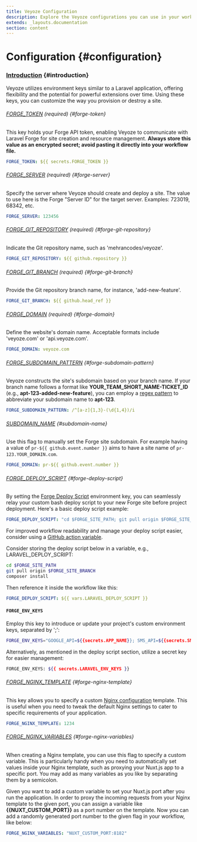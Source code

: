 ```yaml
---
title: Veyoze Configuration
description: Explore the Veyoze configurations you can use in your workflow. 
extends: _layouts.documentation
section: content
---
```

# Configuration {#configuration}

### [Introduction](#introduction) {#introduction}
Veyoze utilizes environment keys similar to a Laravel application, offering flexibility and the potential for powerful extensions over time.
Using these keys, you can customize the way you provision or destroy a site.   

###### [FORGE_TOKEN](#forge-token) (required) {#forge-token}
This key holds your Forge API token, enabling Veyoze to communicate with Laravel Forge for site creation and resource management. **Always store this value as an encrypted secret; avoid pasting it directly into your workflow file.**

```yaml
FORGE_TOKEN: ${{ secrets.FORGE_TOKEN }}
```

###### [FORGE_SERVER](#forge-server) (required) {#forge-server}
Specify the server where Veyoze should create and deploy a site.  The value to use here is the Forge "Server ID" for the target server.  Examples: 723019, 68342, etc.

```yaml
FORGE_SERVER: 123456
```

###### [FORGE_GIT_REPOSITORY](#forge-git-repository) (required) {#forge-git-repository}
Indicate the Git repository name, such as 'mehrancodes/veyoze'.

```yaml
FORGE_GIT_REPOSITORY: ${{ github.repository }}
```

###### [FORGE_GIT_BRANCH](#forge-git-branch) (required) {#forge-git-branch}
Provide the Git repository branch name, for instance, 'add-new-feature'.

```yaml
FORGE_GIT_BRANCH: ${{ github.head_ref }}
```

###### [FORGE_DOMAIN](#forge-domain) (required) {#forge-domain}
Define the website's domain name. Acceptable formats include 'veyoze.com' or 'api.veyoze.com'.

```yaml
FORGE_DOMAIN: veyoze.com
```

[//]: # (###### [FORGE_GIT_PROVIDER]&#40;#forge-git-provider&#41; &#40;required&#41; {#forge-git-provider})

[//]: # (Identify the Git service provider. Options include GitHub, GitLab, etc., with 'github' as the default. Refer to the [Forge API documentation]&#40;https://forge.laravel.com/api-documentation#install-new&#41; for more details.)

[//]: # ()
[//]: # (```yaml)

[//]: # (FORGE_DOMAIN: github)

[//]: # (```)

###### [FORGE_SUBDOMAIN_PATTERN](#forge-subdomain-pattern) {#forge-subdomain-pattern}
Veyoze constructs the site's subdomain based on your branch name. If your branch name follows a format like **YOUR_TEAM_SHORT_NAME-TICKET_ID** (e.g., **apt-123-added-new-feature**), you can employ a [regex pattern](https://en.wikipedia.org/wiki/Regular_expression) to abbreviate your subdomain name to **apt-123**.

```yaml
FORGE_SUBDOMAIN_PATTERN: /^[a-z]{1,3}-(\d{1,4})/i
```

###### [SUBDOMAIN_NAME](#subdomain-name) {#subdomain-name}
Use this flag to manually set the Forge site subdomain. For example having a value of `pr-${{ github.event.number }}` aims to have a site name of `pr-123.YOUR_DOMAIN.com`.

```yaml
FORGE_DOMAIN: pr-${{ github.event.number }}
```

###### [FORGE_DEPLOY_SCRIPT](#forge-deploy-script) {#forge-deploy-script}
By setting the [Forge Deploy Script](https://forge.laravel.com/docs/sites/deployments.html#deploy-script) environment key, you can seamlessly relay your custom bash deploy script to your new Forge site before project deployment. Here's a basic deploy script example:

```yaml
FORGE_DEPLOY_SCRIPT: "cd $FORGE_SITE_PATH; git pull origin $FORGE_SITE_BRANCH; composer install;"
```

For improved workflow readability and manage your deploy script easier, consider using a [GitHub action variable](https://docs.github.com/en/actions/learn-github-actions/variables).

Consider storing the deploy script below in a variable, e.g., LARAVEL_DEPLOY_SCRIPT:
```bash
cd $FORGE_SITE_PATH
git pull origin $FORGE_SITE_BRANCH
composer install
```

Then reference it inside the workflow like this:
```yaml
FORGE_DEPLOY_SCRIPT: ${{ vars.LARAVEL_DEPLOY_SCRIPT }}
```

#### `FORGE_ENV_KEYS`
Employ this key to introduce or update your project's custom environment keys, separated by ';':

```bash
FORGE_ENV_KEYS="GOOGLE_API=${{secrets.APP_NAME}}; SMS_API=${{secrets.SMS_API}}"
```

Alternatively, as mentioned in the deploy script section, utilize a secret key for easier management:

```bash
FORGE_ENV_KEYS: ${{ secrets.LARAVEL_ENV_KEYS }}
```

###### [FORGE_NGINX_TEMPLATE](#forge-nginx-template) {#forge-nginx-template}
This key allows you to specify a custom [Nginx configuration](https://forge.laravel.com/docs/servers/nginx-templates.html) template. This is useful when you need to tweak the default Nginx settings to cater to specific requirements of your application.

```yaml
FORGE_NGINX_TEMPLATE: 1234
```

###### [FORGE_NGINX_VARIABLES](#forge-nginx-variables) {#forge-nginx-variables}
When creating a Nginx template, you can use this flag to specify a custom variable.
This is particularly handy when you need to automatically set values inside your Nginx template, such as proxying your Nuxt.js app to a specific port.
You may add as many variables as you like by separating them by a semicolon.

Given you want to add a custom variable to set your Nuxt.js port after you run the application.
In order to proxy the incoming requests from your Nginx template to the given port, you can assign a variable like **{{NUXT_CUSTOM_PORT}}** as a port number on the template.
Now you can add a randomly generated port number to the given flag in your workflow, like below: 

```yaml
FORGE_NGINX_VARIABLES: "NUXT_CUSTOM_PORT:8182"
```

[//]: # (###### [FORGE_PHP_VERSION]&#40;#forge-php-version&#41; {#forge-php-version})

[//]: # (Specify the desired PHP version for your application. The default is 'php82', but you can set it to other supported versions installed on your server as per your application's requirements.)

[//]: # ()
[//]: # (###### [FORGE_PROJECT_TYPE]&#40;#forge-project-type&#41; {#forge-project-type})

[//]: # (Indicate the [type of the project]&#40;https://forge.laravel.com/api-documentation#create-site&#41;. The default is 'php', but depending on your application's stack, you might need to specify a different type.)

[//]: # ()
[//]: # (###### [FORGE_SITE_ISOLATION]&#40;#forge-site-isolation&#41; {#forge-site-isolation})

[//]: # (A flag to determine if [user isolation]&#40;https://forge.laravel.com/docs/sites/user-isolation.html&#41; is required. By default, it's set to false.)

[//]: # ()
[//]: # (###### [FORGE_JOB_SCHEDULER]&#40;#forge-job-scheduler&#41; {#forge-job-scheduler})

[//]: # (This flag indicates whether a job scheduler, like Laravel's task scheduler, is needed. By default, it's set to false.)

[//]: # ()
[//]: # (###### [FORGE_AUTO_SOURCE_REQUIRED]&#40;#forge-auto-source-required&#41; {#forge-auto-source-required})

[//]: # (A flag to determine if environment variables should be auto-sourced during deployment. By default, it's set to false. Enable this if your deployment process requires environment variables to be sourced automatically.)

[//]: # ()
[//]: # (###### [FORGE_DB_CREATION_REQUIRED]&#40;#forge-db-creation-required&#41; {#forge-db-creation-required})

[//]: # (Indicate if a database should be automatically created during the provisioning process. By default, it's set to false.)

[//]: # ()
[//]: # (###### [FORGE_SSL_REQUIRED]&#40;#forge-ssl-required&#41; {#forge-ssl-required})

[//]: # (This flag indicates whether SSL certification should be enabled for the site. While the default setting is false, enabling this ensures your site is served securely over HTTPS.)

[//]: # ()
[//]: # (**Note**: If you enable this, ensure you've added [a wildcard subdomain DNS record]&#40;https://en.wikipedia.org/wiki/Wildcard_DNS_record&#41; pointing to your Forge server.)

[//]: # ()
[//]: # (###### [FORGE_QUICK_DEPLOY]&#40;#forge-quick-deploy&#41; {#forge-quick-deploy})

[//]: # (This flag allows you to toggle the [Quick Deploy]&#40;https://forge.laravel.com/docs/sites/deployments.html#deploy-script&#41; feature. By default, it's set to false.)

[//]: # ()
[//]: # (**Caution**: If you intend to enable this feature on your site, ensure the provision workflow isn't triggered.)

[//]: # ()
[//]: # (I've made the descriptions more concise and clear, and added emphasis where needed for clarity.)

[//]: # ()
[//]: # (###### [FORGE_WAIT_ON_SSL]&#40;#forge-wait-on-ssl&#41; {#forge-wait-on-ssl})

[//]: # (A flag to pause the provisioning process until the SSL setup completes. By default, it's set to true, ensuring that the provisioning doesn't proceed until the SSL is fully set up.)

[//]: # ()
[//]: # (###### [FORGE_WAIT_ON_DEPLOY]&#40;#forge-wait-on-deploy&#41; {#forge-wait-on-deploy})

[//]: # (This flag pauses the provisioning process until the site deployment completes. By default, it's true, ensuring a smooth and complete deployment before any subsequent steps.)

[//]: # ()
[//]: # (###### [FORGE_TIMEOUT_SECONDS]&#40;#forge-timeout-seconds&#41; {#forge-timeout-seconds})

[//]: # (This flag indicates how much time should be allowed for the deployment process. Defaults to 180 seconds.)

[//]: # ()
[//]: # (###### [GIT_TOKEN]&#40;#git-token&#41; {#git-token})

[//]: # (This flag is required in order to post a comment on the pull request. You may assign `${{ github.token }}` to it as the GitHub API token.)

[//]: # ()
[//]: # (###### [GIT_COMMENT_ENABLED]&#40;#git-comment-enabled&#41; {#git-comment-enabled})

[//]: # (This flag indicates if you would like to receive the site information in your pull request as a comment when provision is done. Defaults to false.)

[//]: # (You also need to set the `GIT_TOKEN` and `GIT_ISSUE_NUMBER` so this feature being able to work.)

[//]: # ()
[//]: # (###### [GIT_ISSUE_NUMBER]&#40;#git-issue-number&#41; {#git-issue-number})

[//]: # (This flag is required in order to post a comment on the pull request. You may assign `${{ github.event.number }}` to it as the GitHub pull request number.)